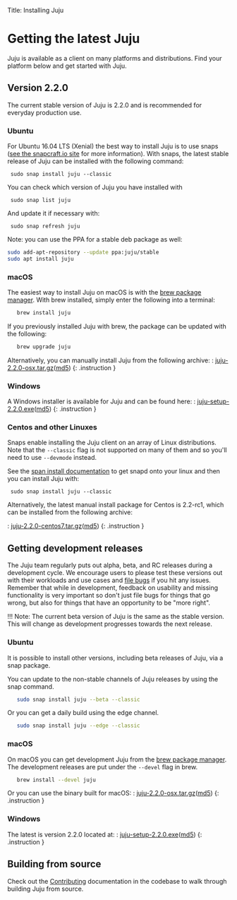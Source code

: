 Title: Installing Juju

# Getting the latest Juju

Juju is available as a client on many platforms and distributions. Find your
platform below and get started with Juju.

## Version 2.2.0

The current stable version of Juju is 2.2.0 and is recommended for everyday
production use.


### Ubuntu

For Ubuntu 16.04 LTS (Xenial) the best way to install Juju is to use snaps
([see the snapcraft.io site][snapcraft] for more information). With snaps, the
latest stable release of Juju can be installed with the following command:

     sudo snap install juju --classic

You can check which version of Juju you have installed with

     sudo snap list juju

And update it if necessary with:

     sudo snap refresh juju

Note: you can use the PPA for a stable deb package as well:

```bash
sudo add-apt-repository --update ppa:juju/stable
sudo apt install juju
```
### macOS

The easiest way to install Juju on macOS is with the [brew package
manager][brew]. With brew installed, simply enter the following into a
terminal:

```bash
   brew install juju
```

If you previously installed Juju with brew, the package can be
updated with the following:

```bash
   brew upgrade juju
```

Alternatively, you can manually install Juju from the following archive:
: [juju-2.2.0-osx.tar.gz](https://launchpad.net/juju/2.2/2.2.0/+download/juju-2.2.0-osx.tar.gz)([md5](https://launchpad.net/juju/2.2/2.2.0/+download/juju-2.2.0-osx.tar.gz/+md5))
{: .instruction }

### Windows

A Windows installer is available for Juju and can be found here:
: [juju-setup-2.2.0.exe](https://launchpad.net/juju/2.2/2.2.0/+download/juju-setup-2.2.0.exe)([md5](https://launchpad.net/juju/2.2/2.2.0/+download/juju-setup-2.2.0.exe/+md5))
{: .instruction }

### Centos and other Linuxes

Snaps enable installing the Juju client on an array of Linux distributions.
Note that the `--classic` flag is not supported on many of them and so you'll
need to use `--devmode` instead.

See the [span install documentation][snap-install] to get snapd onto your linux and then you
can install Juju with:

```
 sudo snap install juju --classic
```

Alternatively, the latest manual install package for Centos is 2.2-rc1, which
can be installed from the following archive:

: [juju-2.2.0-centos7.tar.gz](https://launchpad.net/juju/2.2/2.2-rc1/+download/juju-2.2-rc1-centos7.tar.gz)([md5](https://launchpad.net/juju/2.2/2.2-rc1/+download/juju-2.2-rc1-centos7.tar.gz/+md5))
{: .instruction }

## Getting development releases

The Juju team regularly puts out alpha, beta, and RC releases during a
development cycle. We encourage users to please test these versions out with
their workloads and use cases and [file bugs][bugs] if you hit any issues.
Remember that while in development, feedback on usability and missing
functionality is very important so don't just file bugs for things that go
wrong, but also for things that have an opportunity to be "more right".

!!! Note:
    The current beta version of Juju is the same as the stable version. This
    will change as development progresses towards the next release.

### Ubuntu

It is possible to install other versions, including beta releases of
Juju, via a snap package.

You can update to the non-stable channels of Juju releases by using the snap
command.

```bash
   sudo snap install juju --beta --classic
```

Or you can get a daily build using the edge channel.

```bash
   sudo snap install juju --edge --classic
```

### macOS

On macOS you can get development Juju from the [brew package manager][brew].
The development releases are put under the `--devel` flag in brew.

```bash
   brew install --devel juju
```

Or you can use the binary built for macOS:
: [juju-2.2.0-osx.tar.gz](https://launchpad.net/juju/2.2/2.2.0/+download/juju-2.2.0-osx.tar.gz)([md5](https://launchpad.net/juju/2.2/2.2.0/+download/juju-2.2.0-osx.tar.gz/+md5))
{: .instruction }

### Windows

The latest is version 2.2.0 located at:
: [juju-setup-2.2.0.exe](https://launchpad.net/juju/2.2/2.2.0/+download/juju-setup-2.2.0.exe)([md5](https://launchpad.net/juju/2.2/2.2.0/+download/juju-setup-2.2.0.exe/+md5))
{: .instruction }

## Building from source

Check out the [Contributing][contributing] documentation in the codebase to walk through
building Juju from source.


[brew]: https://brew.sh/
[bugs]: https://bugs.launchpad.net/juju/
[contributing]: https://github.com/juju/juju/blob/develop/CONTRIBUTING.md
[install]: ./reference-install.html
[snapcraft]: https://snapcraft.io
[snap-install]: https://snapcraft.io/docs/core/install
